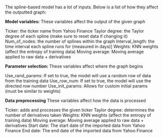 The spline-based model has a lot of inputs. Below is a list of how they affect the outputted graph:

**Model variables:**
These variables affect the output of the given graph

Ticker: the ticker name from Yahoo Finance
Taylor degree: the Taylor degree of each spline (make sure to reset data if changing it)
Num_of_nodes: the number of splines within the graph
Interval_length: the time interval each spline runs for (measured in days)]
Weights: KNN weights (affect the entropy of training data)
Moving average: Moving average applied to raw data + derivatives

**Parameter selection:**
These variables affect where the graph begins

Use_rand_params: If set to true, the model will use a random row of data from the training data
Use_row_num: If set to true, the model will use the directed row number
Use_init_params: Allows for custom initial params (must be similar to weights)

**Data preprocessing**
These variables affect how the data is processed

Ticker: adds and processes the given ticker
Taylor degree: determines the number of derivatives taken
Weights: KNN weights (affect the entropy of training data)
Moving average: Moving average applied to raw data + derivatives
Start date: The start date of the imported data from Yahoo Finance
End date: The end date of the imported data from Yahoo Finance 
